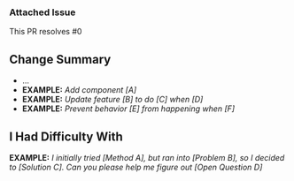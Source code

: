 ### Attached Issue

This PR resolves #0

## Change Summary

- ...
- **EXAMPLE:** _Add component [A]_
- **EXAMPLE:** _Update feature [B] to do [C] when [D]_
- **EXAMPLE:** _Prevent behavior [E] from happening when [F]_

## I Had Difficulty With

**EXAMPLE:** _I initially tried [Method A], but ran into [Problem B], so I decided to [Solution C]. Can you please help me figure out [Open Question D]_
